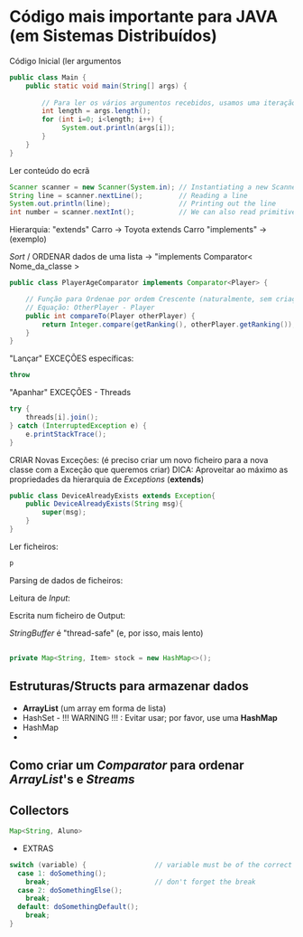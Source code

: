 # Código mais importante para JAVA (em Sistemas Distribuídos)

Código Inicial (ler argumentos
```java
public class Main {
    public static void main(String[] args) {
        
        // Para ler os vários argumentos recebidos, usamos uma iteração
        int length = args.length();
        for (int i=0; i<length; i++) {
             System.out.println(args[i]);
        }
    }
}
```

Ler conteúdo do ecrã

```java
Scanner scanner = new Scanner(System.in); // Instantiating a new Scanner object
String line = scanner.nextLine();         // Reading a line
System.out.println(line);                 // Printing out the line
int number = scanner.nextInt();           // We can also read primitive types
```


Hierarquia: "extends"   Carro -> Toyota extends Carro
            "implements"   ->  
            (exemplo)

_Sort_ / ORDENAR dados de uma lista    ->   "implements Comparator< Nome_da_classe >
```java
public class PlayerAgeComparator implements Comparator<Player> {

    // Função para Ordenae por ordem Crescente (naturalmente, sem criação de 
    // Equação: OtherPlayer - Player
    public int compareTo(Player otherPlayer) {
        return Integer.compare(getRanking(), otherPlayer.getRanking());
    }
}
```

"Lançar" EXCEÇÕES específicas:
```java
throw
```

"Apanhar" EXCEÇÕES - Threads
```java
try {
    threads[i].join();
} catch (InterruptedException e) {
    e.printStackTrace();
}
```

CRIAR Novas Exceções: (é preciso criar um novo ficheiro para a nova classe com a Exceção que queremos criar)
DICA: Aproveitar ao máximo as propriedades da hierarquia de _Exceptions_ (__extends__)
```java
public class DeviceAlreadyExists extends Exception{
    public DeviceAlreadyExists(String msg){
        super(msg);
    }
}
```

Ler ficheiros:
```java
p
```

Parsing de dados de ficheiros:


Leitura de _Input_:


Escrita num ficheiro de Output:


_StringBuffer_ é "thread-safe" (e, por isso, mais lento)

## 

```java
private Map<String, Item> stock = new HashMap<>();
```

## Estruturas/Structs para armazenar dados

- __ArrayList__ (um array em forma de lista) 
- HashSet - !!! WARNING !!! : Evitar usar; por favor, use uma __HashMap__
- HashMap
- 

## Como criar um _Comparator_ para ordenar _ArrayList_'s e _Streams_

## Collectors

```java
Map<String, Aluno>
```




- EXTRAS
```java
switch (variable) {                 // variable must be of the correct type 
  case 1: doSomething();
    break;                          // don't forget the break
  case 2: doSomethingElse();
    break;
  default: doSomethingDefault();
    break;
}
```
